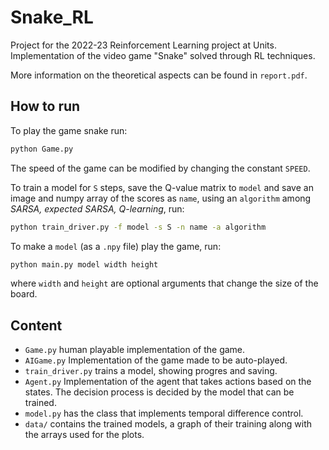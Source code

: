 # Snake_RL
Project for the 2022-23 Reinforcement Learning project at Units.
Implementation of the video game "Snake" solved through RL techniques.  

More information on the theoretical aspects can be found in `report.pdf`.

## How to run

To play the game snake run:

```bash
python Game.py
```

The speed of the game can be modified by changing the constant `SPEED`.  

To train a model for `S` steps, save the Q-value matrix to `model`
and save an image and numpy array of the scores as `name`,
using an `algorithm` among _SARSA, expected SARSA, Q-learning_, run:
```bash
python train_driver.py -f model -s S -n name -a algorithm
```

To make a `model` (as a `.npy` file) play the game, run:
```bash
python main.py model width height
```
where `width` and `height` are optional arguments that change the size of the board.

## Content

- `Game.py` human playable implementation of the game.  
- `AIGame.py` Implementation of the game made to be auto-played.
- `train_driver.py` trains a model, showing progres and saving.
- `Agent.py` Implementation of the agent that takes actions based on the states.
The decision process is decided by the model that can be trained.
- `model.py` has the class that implements temporal difference control.
- `data/` contains the trained models, a graph of their training along with the arrays used for the plots.  